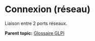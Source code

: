 Connexion (réseau)
==================

Liaison entre 2 ports réseaux.

**Parent topic:** [Glossaire GLPI](../../glpi/glossary.html)
